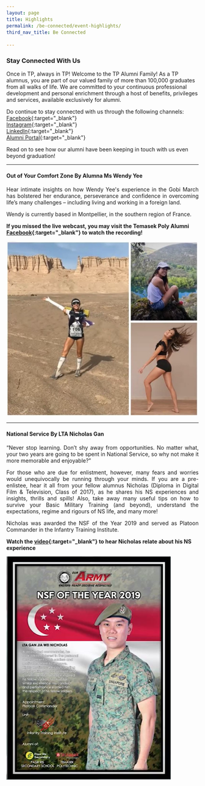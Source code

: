 ```yaml
---
layout: page
title: Highlights
permalink: /be-connected/event-highlights/
third_nav_title: Be Connected

---
```


### Stay Connected With Us

Once in TP, always in TP! Welcome to the TP Alumni Family! As a TP alumnus, you are part of our valued family of more than 100,000 graduates from all walks of life. We are committed to your continuous professional development and personal enrichment through a host of benefits, privileges and services, available exclusively for alumni.

Do continue to stay connected with us through the following channels:<br>
[Facebook](https://www.facebook.com/temasekpolyalumni){:target="_blank"}<br>
[Instagram](https://www.instagram.com/temasekpolyalumni/){:target="_blank"}<br>
[LinkedIn](https://www.linkedin.com/school/temasek-polytechnic/mycompany/){:target="_blank"}<br>
[Alumni Portal](https://www.tp.edu.sg/alumni){:target="_blank"}<br>

Read on to see how our alumni have been keeping in touch with us even beyond graduation!

---

#### Out of Your Comfort Zone By Alumna Ms Wendy Yee ####
<div style="text-align: justify">
    <p>
Hear intimate insights on how Wendy Yee's experience in the Gobi March has bolstered her endurance, perseverance and confidence in overcoming life’s many challenges – including living and working in a foreign land. 
    </p>
    <p>
Wendy is currently based in Montpellier, in the southern region of France.
    </p>
</div>

**If you missed the live webcast, you may visit the Temasek Poly Alumni [Facebook](https://www.facebook.com/314916878569344/videos/622083055101219){:target="_blank"} to watch the recording!**

![Out of Your Comfort Zone](/images/BeConnected_OutofComfort_Wendy.JPG)

---
#### National Service By LTA Nicholas Gan ####
<div style="text-align: justify">
    <p>
“Never stop learning. Don’t shy away from opportunities. No matter what, your two years are going to be spent in National Service, so why not make it more memorable and enjoyable?” 
     </p>
    <p>
For those who are due for enlistment, however, many fears and worries would unequivocally be running through your minds. If you are a pre-enlistee, hear it all from your fellow alumnus Nicholas (Diploma in Digital Film & Television, Class of 2017), as he shares his NS experiences and insights, thrills and spills! Also, take away many useful tips on how to survive your Basic Military Training (and beyond), understand the expectations, regime and rigours of NS life, and many more!
    </p>
    <p>
Nicholas was awarded the NSF of the Year 2019 and served as Platoon Commander in the Infantry Training Institute.  
    </p>
</div>

**Watch the [video](https://www.facebook.com/watch/?v=1190947567933381&extid=qpzqHagoFYC7JSF3){:target="_blank"} to hear Nicholas relate about his NS experience**

![NSF Video](/images/BeConnected_NSF.JPG)
